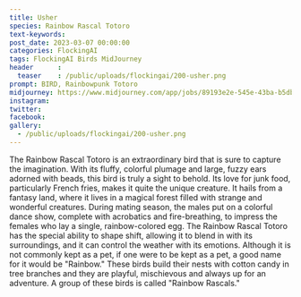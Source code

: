```yaml
---
title: Usher
species: Rainbow Rascal Totoro
text-keywords: 
post_date: 2023-03-07 00:00:00
categories: FlockingAI
tags: FlockingAI Birds MidJourney 
header      :
  teaser    : /public/uploads/flockingai/200-usher.png
prompt: BIRD, Rainbowpunk Totoro
midjourney: https://www.midjourney.com/app/jobs/89193e2e-545e-43ba-b5db-741464df68ad
instagram: 
twitter: 
facebook: 
gallery: 
  - /public/uploads/flockingai/200-usher.png
---
```


The Rainbow Rascal Totoro is an extraordinary bird that is sure to capture the imagination. With its fluffy, colorful plumage and large, fuzzy ears adorned with beads, this bird is truly a sight to behold. Its love for junk food, particularly French fries, makes it quite the unique creature. It hails from a fantasy land, where it lives in a magical forest filled with strange and wonderful creatures. During mating season, the males put on a colorful dance show, complete with acrobatics and fire-breathing, to impress the females who lay a single, rainbow-colored egg. The Rainbow Rascal Totoro has the special ability to shape shift, allowing it to blend in with its surroundings, and it can control the weather with its emotions. Although it is not commonly kept as a pet, if one were to be kept as a pet, a good name for it would be "Rainbow." These birds build their nests with cotton candy in tree branches and they are playful, mischievous and always up for an adventure. A group of these birds is called "Rainbow Rascals."
